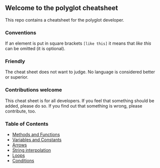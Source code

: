## Welcome to the polyglot cheatsheet
This repo contains a cheatsheet for the polyglot developer.

### Conventions
If an element is put in square brackets `[like this]` it means that *like this* can be omitted (it is optional).

### Friendly
The cheat sheet does not want to judge. No language is considered better or superior.

### Contributions welcome
This cheat sheet is for all developers. If you feel that something should be added, please do so. If you find out that something is wrong, please contribute, too.

### Table of Contents
- [Methods and Functions](Methods_and_functions.md)
- [Variables and Constants](Variables_and_Constants.md)
- [Arrows](arrows.md)
- [String interpolation](string_interpolation.md)
- [Loops](loops.md)
- [Conditions](conditions.md)